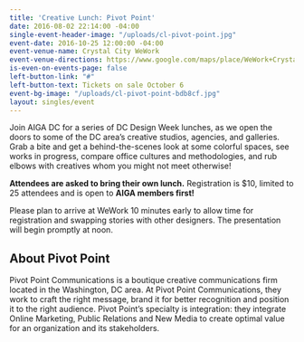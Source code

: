 ```yaml
---
title: 'Creative Lunch: Pivot Point'
date: 2016-08-02 22:14:00 -04:00
single-event-header-image: "/uploads/cl-pivot-point.jpg"
event-date: 2016-10-25 12:00:00 -04:00
event-venue-name: Crystal City WeWork
event-venue-directions: https://www.google.com/maps/place/WeWork+Crystal+City/@38.8539538,-77.0538223,17z/data=!3m1!4b1!4m5!3m4!1s0x89b7b72927054b7b:0xbb046c59ecc215ac!8m2!3d38.8539538!4d-77.0516336
is-even-on-events-page: false
left-button-link: "#"
left-button-text: Tickets on sale October 6
event-bg-image: "/uploads/cl-pivot-point-bdb8cf.jpg"
layout: singles/event
---
```


Join AIGA DC for a series of DC Design Week lunches, as we open the doors to some of the DC area’s creative studios, agencies, and galleries. Grab a bite and get a behind-the-scenes look at some colorful spaces, see works in progress, compare office cultures and methodologies, and rub elbows with creatives whom you might not meet otherwise!

**Attendees are asked to bring their own lunch.** Registration is $10, limited to 25 attendees and is open to **AIGA members first!**

Please plan to arrive at WeWork 10 minutes early to allow time for registration and swapping stories with other designers. The presentation will begin promptly at noon.

## About Pivot Point

Pivot Point Communications is a boutique creative communications firm located in the Washington, DC area. At Pivot Point Communications, they work to craft the right message, brand it for better recognition and position it to the right audience. Pivot Point’s specialty is integration: they integrate Online Marketing, Public Relations and New Media to create optimal value for an organization and its stakeholders.